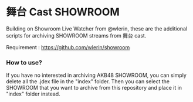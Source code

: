 # 舞台 Cast SHOWROOM

Building on Showroom Live Watcher from @wlerin, these are the additional scripts for archiving SHOWROOM streams from 舞台 cast.

Requirement : https://github.com/wlerin/showroom

### How to use?
If you have no interested in archiving AKB48 SHOWROOM, you can simply delete all the .jdex file in the "index" folder.
Then you can select the SHOWROOM that you want to archive from this repository and place it in "index" folder instead.


    
